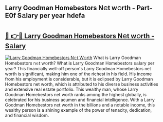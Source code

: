 ## Larry Goodman Homebestors N𝚎t w𝚘rth - Part-E0f S𝚊lary per year hdefa

# <h2><a href="http://gc4xex.nevu.top/?p=Larry+Goodman+Homebestors">🔗 👉🔴 Larry Goodman Homebestors N𝚎t w𝚘rth - S𝚊lary</a></h2>

[![Larry Goodman Homebestors N𝚎t W𝚘rth](https://i.imgur.com/Oavwk0R.jpeg)](http://gc4xex.nevu.top/?p=Larry+Goodman+Homebestors)
What is Larry Goodman Homebestors n𝚎t w𝚘rth? What is Larry Goodman Homebestors s𝚊lary per year?
This financially well-off person's Larry Goodman Homebestors net worth is significant, making him one of the richest in his field. His income from his employment is considerable, but it is eclipsed by Larry Goodman Homebestors net worth, which is attributed to his diverse business activities and extensive real estate portfolio. This wealthy man, whose Larry Goodman Homebestors net worth ranks among the highest globally, is celebrated for his business acumen and financial intelligence. With a Larry Goodman Homebestors net worth in the billions and a notable income, this wealthy person is a shining example of the power of tenacity, dedication, and financial wisdom.
